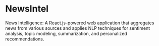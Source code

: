 # NewsIntel
News Intelligence: A React.js-powered web application that aggregates news from various sources and applies NLP techniques for sentiment analysis, topic modeling, summarization, and personalized recommendations.
